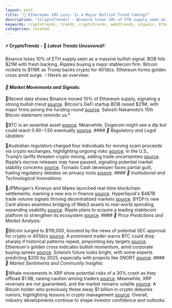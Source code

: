 ```yaml
---
layout: post
title: "🌇 Ethereums 10% Loss: Is a Major Bullish Trend Coming?"
description: "[CryptoTrendz] - Binance loses 10% of ETH supply.seen as a massive bullish signal. BOB hits $21M with fresh backing. Ripples buying a major stablecoin firm. Bitcoin rockets to $116K as Trump backs crypto for 401(k)s. Ethereum forms golden cross amid surge."
keywords: cryptotrendz, trendz, cryptotrends, web3trends, organic, Ethereum, Assets, Stablecoin, Web3, Analyst, Bitcoin, XRP, BTC, Mining, trading, Crypto, Trump
categories: curated
---
```


#### ⚡ CryptoTrendz - 📌 *Latest Trendz Uncovered!:*

Binance loses 10% of ETH supply.seen as a massive bullish signal. BOB hits $21M with fresh backing. Ripples buying a major stablecoin firm. Bitcoin rockets to $116K as Trump backs crypto for 401(k)s. Ethereum forms golden cross amid surge. ✨Here’s an overview:


#### *🔖  Market Movements and Signals:*  

🔹Recent data shows Binance moved 10% of Ethereum supply, signaling a strong bullish trend [source](https://s.avyag.com/kq8v). Bitcoin's DeFi startup BOB raised $21M, with major firms joining the funding round [source](https://s.avyag.com/5q5m). Satoshi Nakamoto’s 15th Bitcoin statement reminds us:*  

🔹BTC is an essential asset [source](https://s.avyag.com/gxso). Meanwhile, Dogecoin might see a dip but could reach $0.90-$1.50 eventually [source](https://s.avyag.com/batr). #### *🔖  Regulatory and Legal Updates:*  

🔹Australian regulators charged four individuals for moving scam proceeds via crypto exchanges, highlighting ongoing risks [source](https://s.avyag.com/zm5l). In the U.S., Trump’s tariffs threaten crypto mining, adding trade uncertainties [source](https://s.avyag.com/35p0). Ripple’s escrow releases may have paused, signaling potential market stability concerns [source](https://s.avyag.com/v4vw). Tornado Cash developer faces partial guilt, fueling regulatory debates on privacy tools [source](https://s.avyag.com/t14y). #### *🔖  Institutional and Technological Innovations:*  

🔹JPMorgan's Kinexys and Marex launched real-time blockchain settlements, marking a new era in finance [source](https://s.avyag.com/smxb). Hyperliquid's $487B trade volume signals thriving decentralized markets [source](https://s.avyag.com/cgad). BYDFi’s new Card allows seamless bridging of Web3 assets to real-world spending, expanding usability [source](https://s.avyag.com/ehkc). Ripple plans to acquire a leading stablecoin platform to strengthen its ecosystem [source](https://s.avyag.com/sney). #### *🔖  Price Predictions and Market Analysis:*  

🔹Bitcoin surged to $116,000, boosted by the news of potential SEC approval for crypto in 401(k)s [source](https://s.avyag.com/lsw0). A prominent trader warns BTC could drop sharply if historical patterns repeat, pinpointing key targets [source](https://s.avyag.com/h21r). Ethereum's golden cross indicates bullish momentum, amid corporate buying sprees [source](https://s.avyag.com/m0qb). Solana’s future looks bright, with some experts predicting $200 by 2025, especially with projects like SNORT [source](https://s.avyag.com/renw). #### *🔖  Market Sentiments and Community Insights:*  

🔹Whale movements in XRP show potential risks of a 30% crash as they offload $1.9B, raising caution among traders [source](https://s.avyag.com/soys). Meanwhile, XRP reversals are not guaranteed, and the market remains volatile [source](https://s.avyag.com/k2zi). A Bitcoin holder who previously threw away $1 billion in crypto debunks rumors, highlighting lessons in crypto management [source](https://s.avyag.com/pmze). Overall, industry developments continue to shape investor confidence and outlooks.
